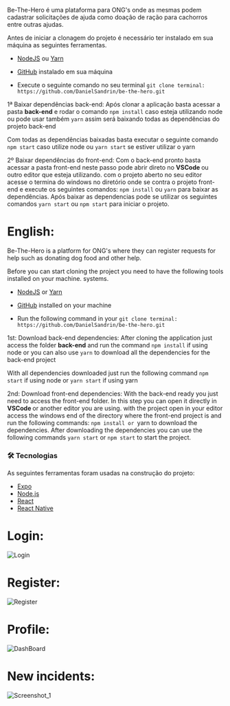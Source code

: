 Be-The-Hero é uma plataforma para ONG's onde as mesmas podem cadastrar solicitações de ajuda como doação de ração para cachorros entre outras ajudas.

Antes de iniciar a clonagem do projeto é necessário ter instalado em sua máquina as seguintes ferramentas.
 - [NodeJS](https://nodejs.org/en/) ou [Yarn](https://yarnpkg.com/)
 - [GitHub](https://git-scm.com/downloads) instalado em sua máquina 

 - Execute o seguinte comando no seu terminal `git clone terminal: https://github.com/DanielSandrin/be-the-hero.git`

1ª Baixar dependências back-end: Após clonar a aplicação basta acessar a pasta <b>back-end</b> e rodar o comando `npm install` caso esteja utilizando node ou pode usar também `yarn` assim será baixando
todas as dependências do projeto back-end

Com todas as dependências baixadas basta executar o seguinte comando  `npm start` caso utilize node ou `yarn start` se estiver utilizar o yarn

2º Baixar dependências do front-end: Com o back-end pronto basta acessar a pasta front-end neste passo pode abrir direto no  <b> VSCode </b> ou outro editor que esteja
utilizando. com o projeto aberto no seu editor acesse o termina do windows no diretório onde se contra o projeto front-end e execute os seguintes comandos:
  `npm install` ou `yarn` para baixar as dependências.
Após baixar as dependencias pode se utilizar os seguintes comandos `yarn start` ou `npm start` para iniciar o projeto.  


# English:

Be-The-Hero is a platform for ONG's where they can register requests for help such as donating dog food and other help.

Before you can start cloning the project you need to have the following tools installed on your machine. systems. 
- [NodeJS](https://nodejs.org/en/) or [Yarn](https://yarnpkg.com/)
- [GitHub](https://git-scm.com/downloads) installed on your machine 


- Run the following command in your `git clone terminal: https://github.com/DanielSandrin/be-the-hero.git` 

1st: Download back-end dependencies: After cloning the application just access the folder <b>back-end</b> and run the command `npm install` if using node or you can also use `yarn` to download
all the dependencies for the back-end project

With all dependencies downloaded just run the following command `npm start` if using node or `yarn start` if using yarn

2nd: Download front-end dependencies: With the back-end ready you just need to access the front-end folder. In this step you can open it directly in <b> VSCode </b> or another editor you are using.
with the project open in your editor access the windows end of the directory where the front-end project is and run the following commands:
  `npm install or `yarn to download the dependencies.
After downloading the dependencies you can use the following commands `yarn start` or `npm start` to start the project.  

### 🛠 Tecnologias

As seguintes ferramentas foram usadas na construção do projeto:

- [Expo](https://expo.io/)
- [Node.js](https://nodejs.org/en/)
- [React](https://pt-br.reactjs.org/)
- [React Native](https://reactnative.dev/)

# Login:
![Login](https://user-images.githubusercontent.com/40778725/108787991-c1431100-7555-11eb-81c1-599c46fa8454.png)
# Register:
![Register](https://user-images.githubusercontent.com/40778725/108787995-c30cd480-7555-11eb-8120-6bca00e7b98d.png)
# Profile:
![DashBoard](https://user-images.githubusercontent.com/40778725/108787997-c30cd480-7555-11eb-905b-b6e9adefb25c.png)
# New incidents:
![Screenshot_1](https://user-images.githubusercontent.com/40778725/108787998-c3a56b00-7555-11eb-94ae-7fdeeeade125.png)
